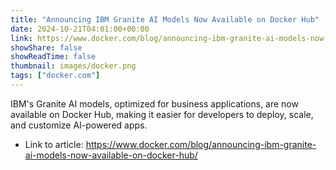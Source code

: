 ```yaml
---
title: "Announcing IBM Granite AI Models Now Available on Docker Hub"
date: 2024-10-21T04:01:00+00:00
link: https://www.docker.com/blog/announcing-ibm-granite-ai-models-now-available-on-docker-hub/
showShare: false
showReadTime: false
thumbnail: images/docker.png
tags: ["docker.com"]
---
```

IBM's Granite AI models, optimized for business applications, are now available on Docker Hub, making it easier for developers to deploy, scale, and customize AI-powered apps.

- Link to article: https://www.docker.com/blog/announcing-ibm-granite-ai-models-now-available-on-docker-hub/